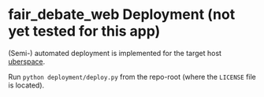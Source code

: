 # fair_debate_web Deployment (not yet tested for this app)

(Semi-) automated deployment is implemented for the target host [uberspace](https://uberspace.de/).

Run `python deployment/deploy.py` from the repo-root (where the `LICENSE` file is located).
